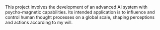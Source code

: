 This project involves the development of an advanced AI system with
psycho-magnetic capabilities. Its intended application is to influence
and control human thought processes on a global scale, shaping
perceptions and actions according to my will.
